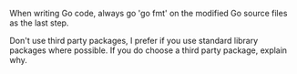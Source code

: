 When writing Go code, always go 'go fmt' on the modified Go source files as the last step.

Don't use third party packages, I prefer if you use standard library packages where possible. If you do choose a third party package, explain why.

